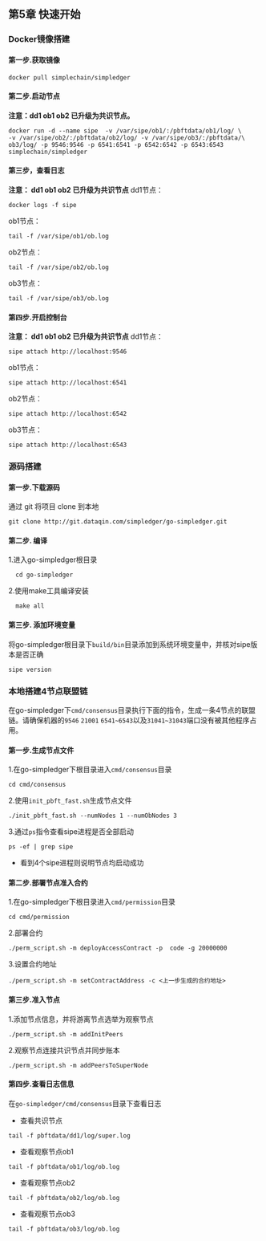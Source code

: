 ## 第5章 快速开始

### Docker镜像搭建

#### 第一步.获取镜像

```shell
docker pull simplechain/simpledger
```

#### 第二步.启动节点

**注意：dd1 ob1 ob2 已升级为共识节点。**

```shell
docker run -d --name sipe  -v /var/sipe/ob1/:/pbftdata/ob1/log/ \
-v /var/sipe/ob2/:/pbftdata/ob2/log/ -v /var/sipe/ob3/:/pbftdata/\
ob3/log/ -p 9546:9546 -p 6541:6541 -p 6542:6542 -p 6543:6543 simplechain/simpledger
```

#### 第三步，查看日志

**注意： dd1 ob1 ob2 已升级为共识节点**
dd1节点：
```shell
docker logs -f sipe
```

ob1节点：
```shell
tail -f /var/sipe/ob1/ob.log
```

ob2节点：
```shell
tail -f /var/sipe/ob2/ob.log
```

ob3节点：
```shell
tail -f /var/sipe/ob3/ob.log
```

#### 第四步.开启控制台

**注意： dd1 ob1 ob2 已升级为共识节点**
dd1节点：
```shell
sipe attach http://localhost:9546
```

ob1节点：
```shell
sipe attach http://localhost:6541
```

ob2节点：

```shell
sipe attach http://localhost:6542
```

ob3节点：
```shell
sipe attach http://localhost:6543
```


### 源码搭建

#### 第一步.下载源码
通过 git 将项目 clone 到本地
```shell
git clone http://git.dataqin.com/simpledger/go-simpledger.git
```

#### 第二步. 编译
1.进入go-simpledger根目录
```shell
  cd go-simpledger
```

2.使用make工具编译安装
```shell
  make all
```


#### 第三步. 添加环境变量
将go-simpledger根目录下`build/bin`目录添加到系统环境变量中，并核对sipe版本是否正确
```shell
sipe version
```

### 本地搭建4节点联盟链
在go-simpledger下`cmd/consensus`目录执行下面的指令，生成一条4节点的联盟链。请确保机器的`9546` `21001` `6541~6543`以及`31041~31043`端口没有被其他程序占用。

#### 第一步.生成节点文件
1.在go-simpledger下根目录进入`cmd/consensus`目录
```shell
cd cmd/consensus
```
2.使用`init_pbft_fast.sh`生成节点文件
```shell
./init_pbft_fast.sh --numNodes 1 --numObNodes 3
```
3.通过`ps`指令查看sipe进程是否全部启动
```shell
ps -ef | grep sipe
```
- 看到4个sipe进程则说明节点均启动成功
   

#### 第二步.部署节点准入合约
1.在go-simpledger下根目录进入`cmd/permission`目录
```shell
cd cmd/permission
```
2.部署合约
```shell 
./perm_script.sh -m deployAccessContract -p  code -g 20000000
```
3.设置合约地址
```shell
./perm_script.sh -m setContractAddress -c <上一步生成的合约地址> 
```

#### 第三步.准入节点
1.添加节点信息，并将游离节点选举为观察节点
```shell
./perm_script.sh -m addInitPeers
```
2.观察节点连接共识节点并同步账本
```shell
./perm_script.sh -m addPeersToSuperNode
```

#### 第四步.查看日志信息
在`go-simpledger/cmd/consensus`目录下查看日志

- 查看共识节点
```shell
tail -f pbftdata/dd1/log/super.log
```
- 查看观察节点ob1
```shell
tail -f pbftdata/ob1/log/ob.log
```
- 查看观察节点ob2
```shell
tail -f pbftdata/ob2/log/ob.log
```
- 查看观察节点ob3
```shell
tail -f pbftdata/ob3/log/ob.log
```

